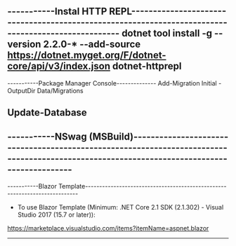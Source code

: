 -----------Instal HTTP REPL---------------------------------------------------------------------------------------------------
dotnet tool install -g --version 2.2.0-* --add-source https://dotnet.myget.org/F/dotnet-core/api/v3/index.json dotnet-httprepl
------------------------------------------------------------------------------------------------------------------------------

-----------Package Manager Console--------------
Add-Migration Initial -OutputDir Data/Migrations

Update-Database
------------------------------------------------

-----------NSwag (MSBuild)-------------------------------------------------------------------------------------------------------------------------------------------
<Target Name="NSwag" BeforeTargets="Build">
   <Exec Command="$(NSwagExe) swagger2tsclient /input:cars-swagger.json /namespace:$(RootNamespace) /InjectHttpClient:true /UseBaseUrl:true /output:CarsClient.cs" />
</Target>
---------------------------------------------------------------------------------------------------------------------------------------------------------------------

-----------Blazor Template---------------------------------------------------------------------------

- To use Blazor Template (Minimum: .NET Core 2.1 SDK (2.1.302) - Visual Studio 2017 (15.7 or later)): 

https://marketplace.visualstudio.com/items?itemName=aspnet.blazor

-----------------------------------------------------------------------------------------------------
